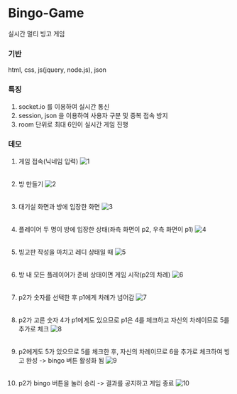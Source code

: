 # Bingo-Game
실시간 멀티 빙고 게임

### 기반
html, css, js(jquery, node.js), json

### 특징
1. socket.io 를 이용하여 실시간 통신
2. session, json 을 이용하여 사용자 구분 및 중복 접속 방지
3. room 단위로 최대 6인이 실시간 게임 진행

### 데모
1. 게임 접속(닉네임 입력)
![1](https://github.com/DigitalBard/Bingo-Game/assets/103251717/be322fe4-a024-42b5-b5e4-04c78c205c8f)<br><br>

2. 방 만들기
![2](https://github.com/DigitalBard/Bingo-Game/assets/103251717/268d459a-eb34-437c-b6c5-a542925102ef)<br><br>

3. 대기실 화면과 방에 입장한 화면
![3](https://github.com/DigitalBard/Bingo-Game/assets/103251717/5cb77c2c-427d-47ed-a7b0-664312eb63f3)<br><br>

4. 플레이어 두 명이 방에 입장한 상태(좌측 화면이 p2, 우측 화면이 p1)
![4](https://github.com/DigitalBard/Bingo-Game/assets/103251717/b4443171-6bfe-41df-8ef9-2018c2b535ed)<br><br>

5. 빙고판 작성을 마치고 레디 상태일 때
![5](https://github.com/DigitalBard/Bingo-Game/assets/103251717/26e03715-4ec0-4e2d-b77a-d4730a2e3b7e)<br><br>

6. 방 내 모든 플레이어가 준비 상태이면 게임 시작(p2의 차례)
![6](https://github.com/DigitalBard/Bingo-Game/assets/103251717/a0c9ab6c-cd96-4bef-b9bb-3713c48aeab8)<br><br>

7. p2가 숫자를 선택한 후 p1에게 차례가 넘어감
![7](https://github.com/DigitalBard/Bingo-Game/assets/103251717/936e1b99-e813-4477-a974-9273efac388a)<br><br>

8. p2가 고른 숫자 4가 p1에게도 있으므로 p1은 4를 체크하고 자신의 차례이므로 5를 추가로 체크
![8](https://github.com/DigitalBard/Bingo-Game/assets/103251717/0387d32e-b8f0-4609-b754-f0ddd09c160e)<br><br>

9. p2에게도 5가 있으므로 5를 체크한 후, 자신의 차례이므로 6을 추가로 체크하여 빙고 완성 -> bingo 버튼 활성화 됨
![9](https://github.com/DigitalBard/Bingo-Game/assets/103251717/e6f8abd4-13ab-4d3a-88f2-89a34e0164ce)<br><br>

10. p2가 bingo 버튼을 눌러 승리 -> 결과를 공지하고 게임 종료
![10](https://github.com/DigitalBard/Bingo-Game/assets/103251717/08fa5cb3-9a4a-4ee6-8b61-7ea6725f1b29)



